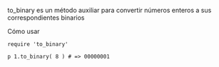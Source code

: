 to_binary es un método auxiliar para convertir números enteros a sus correspondientes binarios

Cómo usar

`require 'to_binary'`

`p 1.to_binary( 8 ) # => 00000001`

